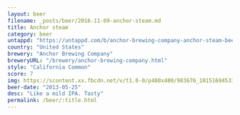 ```yaml
---
layout: beer
filename: _posts/beer/2016-11-09-anchor-steam.md
title: Anchor steam
category: beer
untappd: "https://untappd.com/b/anchor-brewing-company-anchor-steam-beer/6204"
country: "United States"
brewery: "Anchor Brewing Company"
breweryURL: "/brewery/anchor-brewing-company.html"
style: "California Common"
score: 7
img: https://scontent.xx.fbcdn.net/v/t1.0-0/p480x480/983676_10151694533228745_78503103_n.jpg?_nc_cat=111&_nc_ht=scontent.xx&oh=f07fe89ece23e625b183589510d3a4f3&oe=5DC39DBF
beer-date: "2013-05-25"
desc: "Like a mild IPA. Tasty"
permalink: /beer/:title.html
---
```

